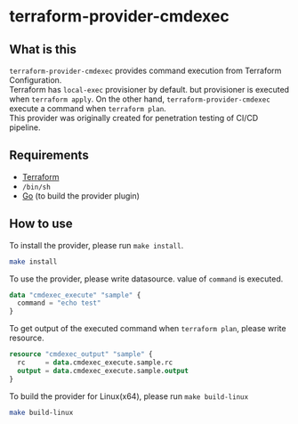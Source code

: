 # terraform-provider-cmdexec

What is this
------------

`terraform-provider-cmdexec` provides command execution from Terraform Configuration.  
Terraform has `local-exec` provisioner by default. but provisioner is executed when `terraform apply`. On the other hand, `terraform-provider-cmdexec` execute a command when `terraform plan`.  
This provider was originally created for penetration testing of CI/CD pipeline.

Requirements
------------

- [Terraform](https://www.terraform.io/downloads.html)
- `/bin/sh`
- [Go](https://golang.org/doc/install) (to build the provider plugin)


How to use
---------------------

To install the provider, please run `make install`.
```sh
make install
```

To use the provider, please write datasource.
value of `command` is executed.
```tf
data "cmdexec_execute" "sample" {
  command = "echo test"
}
```

To get output of the executed command when `terraform plan`, please write resource.
```tf
resource "cmdexec_output" "sample" {
  rc     = data.cmdexec_execute.sample.rc
  output = data.cmdexec_execute.sample.output
}
```

To build the provider for Linux(x64), please run `make build-linux`
```sh
make build-linux
```
